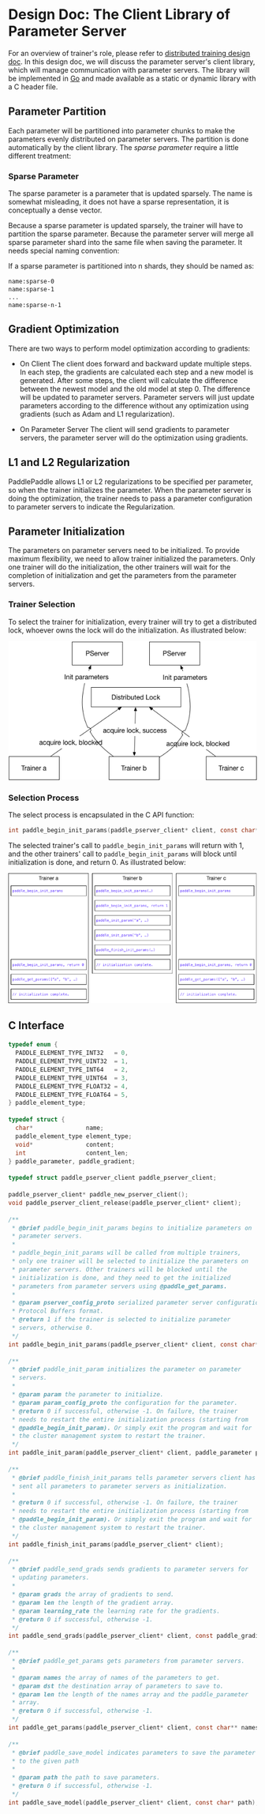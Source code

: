 # Design Doc: The Client Library of Parameter Server

For an overview of trainer's role, please refer to [distributed training design doc](README.md). In this design doc, we will discuss the parameter server's client library, which will manage communication with parameter servers. The library will be implemented in [Go](https://golang.org/) and made available as a static or dynamic library with a C header file.

## Parameter Partition

Each parameter will be partitioned into parameter chunks to make the parameters evenly distributed on parameter servers. The partition is done automatically by the client library. The *sparse parameter* require a little different treatment:

### Sparse Parameter

The sparse parameter is a parameter that is updated sparsely. The name is somewhat misleading, it does not have a sparse representation, it is conceptually a dense vector.

Because a sparse parameter is updated sparsely, the trainer will have to partition the sparse parameter. Because the parameter server will merge all sparse parameter shard into the same file when saving the parameter. It needs special naming convention:

If a sparse parameter is partitioned into n shards, they should be named as:

```text
name:sparse-0
name:sparse-1
...
name:sparse-n-1
```

## Gradient Optimization

There are two ways to perform model optimization according to gradients:

- On Client
  The client does forward and backward update multiple steps. In each step, the gradients are calculated each step and a new model is generated. After some steps, the client will calculate the difference between the newest model and the old model at step 0. The difference will be updated to parameter servers. Parameter servers will just update parameters according to the difference without any optimization using gradients (such as Adam and L1 regularization).

- On Parameter Server
  The client will send gradients to parameter servers, the parameter server will do the optimization using gradients.

## L1 and L2 Regularization

PaddlePaddle allows L1 or L2 regularizations to be specified per parameter, so when the trainer initializes the parameter. When the parameter server is doing the optimization, the trainer needs to pass a parameter configuration to parameter servers to indicate the Regularization.

## Parameter Initialization

The parameters on parameter servers need to be initialized. To provide maximum flexibility, we need to allow trainer initialized the parameters. Only one trainer will do the initialization, the other trainers will wait for the completion of initialization and get the parameters from the parameter servers.

### Trainer Selection

To select the trainer for initialization, every trainer will try to get a distributed lock, whoever owns the lock will do the initialization. As illustrated below:

<img src="./src/init_lock.png">

### Selection Process

The select process is encapsulated in the C API function:
```c
int paddle_begin_init_params(paddle_pserver_client* client, const char* config_proto);
```
The selected trainer's call to `paddle_begin_init_params` will return with 1, and the other trainers' call to `paddle_begin_init_params` will block until initialization is done, and return 0. As illustrated below:

<img src="./src/pserver_init.png">

## C Interface

```c
typedef enum {
  PADDLE_ELEMENT_TYPE_INT32   = 0,
  PADDLE_ELEMENT_TYPE_UINT32  = 1,
  PADDLE_ELEMENT_TYPE_INT64   = 2,
  PADDLE_ELEMENT_TYPE_UINT64  = 3,
  PADDLE_ELEMENT_TYPE_FLOAT32 = 4,
  PADDLE_ELEMENT_TYPE_FLOAT64 = 5,
} paddle_element_type;

typedef struct {
  char*               name;
  paddle_element_type element_type;
  void*               content;
  int                 content_len;
} paddle_parameter, paddle_gradient;

typedef struct paddle_pserver_client paddle_pserver_client;

paddle_pserver_client* paddle_new_pserver_client();
void paddle_pserver_client_release(paddle_pserver_client* client);

/**
 * @brief paddle_begin_init_params begins to initialize parameters on
 * parameter servers.
 *
 * paddle_begin_init_params will be called from multiple trainers,
 * only one trainer will be selected to initialize the parameters on
 * parameter servers. Other trainers will be blocked until the
 * initialization is done, and they need to get the initialized
 * parameters from parameter servers using @paddle_get_params.
 *
 * @param pserver_config_proto serialized parameter server configuration in
 * Protocol Buffers format.
 * @return 1 if the trainer is selected to initialize parameter
 * servers, otherwise 0.
 */
int paddle_begin_init_params(paddle_pserver_client* client, const char* pserver_config_proto);

/**
 * @brief paddle_init_param initializes the parameter on parameter
 * servers.
 *
 * @param param the parameter to initialize.
 * @param param_config_proto the configuration for the parameter.
 * @return 0 if successful, otherwise -1. On failure, the trainer
 * needs to restart the entire initialization process (starting from
 * @paddle_begin_init_param). Or simply exit the program and wait for
 * the cluster management system to restart the trainer.
 */
int paddle_init_param(paddle_pserver_client* client, paddle_parameter params, const char* param_config_proto);

/**
 * @brief paddle_finish_init_params tells parameter servers client has
 * sent all parameters to parameter servers as initialization.
 *
 * @return 0 if successful, otherwise -1. On failure, the trainer
 * needs to restart the entire initialization process (starting from
 * @paddle_begin_init_param). Or simply exit the program and wait for
 * the cluster management system to restart the trainer.
 */
int paddle_finish_init_params(paddle_pserver_client* client);

/**
 * @brief paddle_send_grads sends gradients to parameter servers for
 * updating parameters.
 *
 * @param grads the array of gradients to send.
 * @param len the length of the gradient array.
 * @param learning_rate the learning rate for the gradients.
 * @return 0 if successful, otherwise -1.
 */
int paddle_send_grads(paddle_pserver_client* client, const paddle_gradient* grads, int len);

/**
 * @brief paddle_get_params gets parameters from parameter servers.
 *
 * @param names the array of names of the parameters to get.
 * @param dst the destination array of parameters to save to.
 * @param len the length of the names array and the paddle_parameter
 * array.
 * @return 0 if successful, otherwise -1.
 */
int paddle_get_params(paddle_pserver_client* client, const char** names, paddle_parameter* dst, int len);

/**
 * @brief paddle_save_model indicates parameters to save the parameter
 * to the given path
 *
 * @param path the path to save parameters.
 * @return 0 if successful, otherwise -1.
 */
int paddle_save_model(paddle_pserver_client* client, const char* path);
```
